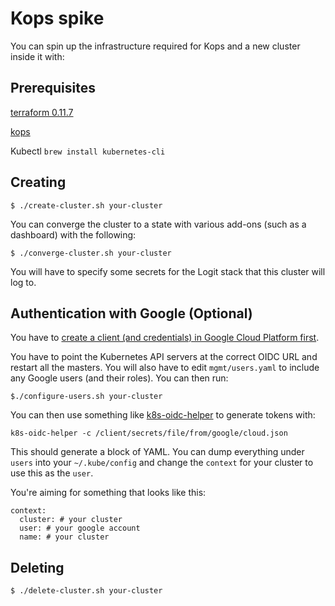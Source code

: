 # Kops spike

You can spin up the infrastructure required for Kops and a new cluster inside it with:

## Prerequisites

[terraform 0.11.7](https://releases.hashicorp.com/terraform/0.11.7/terraform_0.11.7_darwin_amd64.zip)

[kops](https://github.com/kubernetes/kops/releases/download/1.9.2/kops-darwin-amd64)

Kubectl `brew install kubernetes-cli`

## Creating

```
$ ./create-cluster.sh your-cluster
```

You can converge the cluster to a state with various add-ons (such as a dashboard) with the following:

```
$ ./converge-cluster.sh your-cluster
```

You will have to specify some secrets for the Logit stack that this cluster will log to.

## Authentication with Google (Optional)

You have to [create a client (and credentials) in Google Cloud Platform first](https://cloud.google.com/community/tutorials/cloud-functions-oauth-gmail).

You have to point the Kubernetes API servers at the correct OIDC URL and restart all the masters. You will also have to edit `mgmt/users.yaml` to include any Google users (and their roles). You can then run:

```
$./configure-users.sh your-cluster
```

You can then use something like [k8s-oidc-helper](https://github.com/micahhausler/k8s-oidc-helper) to generate tokens with:

```
k8s-oidc-helper -c /client/secrets/file/from/google/cloud.json
```

This should generate a block of YAML. You can dump everything under `users` into your `~/.kube/config` and change the `context` for your cluster to use this as the `user`.

You're aiming for something that looks like this:

```
context:
  cluster: # your cluster
  user: # your google account
  name: # your cluster
```

## Deleting

```
$ ./delete-cluster.sh your-cluster
```
